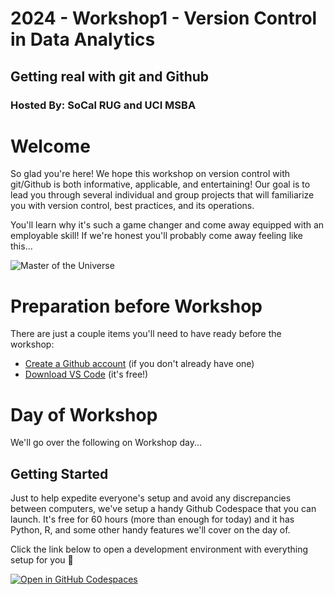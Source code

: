 # 2024 - Workshop1 - Version Control in Data Analytics
## Getting real with git and Github
### Hosted By: SoCal RUG and UCI MSBA

# Welcome

So glad you're here! We hope this workshop on version control with git/Github is both informative, applicable, and entertaining! Our goal is to lead you through several individual and group projects that will familiarize you with version control, best practices, and its operations. 

You'll learn why it's such a game changer and come away equipped with an employable skill! If we're honest you'll probably come away feeling like this...

![Master of the Universe](https://media.giphy.com/media/v1.Y2lkPTc5MGI3NjExOGZva2t4ZThjZGgyanZqN2VpbTh4N2hkdmQzZG5uejhzc3Y1NWQzNCZlcD12MV9naWZzX3NlYXJjaCZjdD1n/Ph5ELYJov9n5oHzVHZ/giphy.gif)

# Preparation before Workshop

There are just a couple items you'll need to have ready before the workshop:

- [Create a Github account](https://www.github.com) (if you don't already have one)
- [Download VS Code](https://code.visualstudio.com/) (it's free!)

# Day of Workshop

We'll go over the following on Workshop day...

## Getting Started

Just to help expedite everyone's setup and avoid any discrepancies between computers, we've setup a handy Github Codespace that you can launch. It's free for 60 hours (more than enough for today) and it has Python, R, and some other handy features we'll cover on the day of.

Click the link below to open a development environment with everything setup for you 💝

[![Open in GitHub Codespaces](https://github.com/codespaces/badge.svg)](https://codespaces.new/socalrug/2024-Workshop1?quickstart=1)

